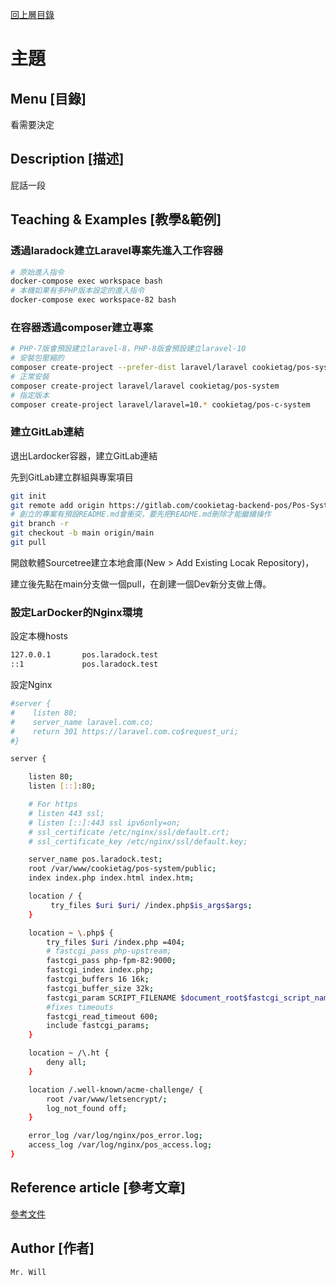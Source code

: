 [回上層目錄](../README.md)

# 主題

## **Menu [目錄]**
看需要決定

## **Description [描述]**
屁話一段

## **Teaching & Examples [教學&範例]**

### 透過laradock建立Laravel專案先進入工作容器
```bash
# 原始進入指令
docker-compose exec workspace bash
# 本機如果有多PHP版本設定的進入指令
docker-compose exec workspace-82 bash
```

### 在容器透過composer建立專案
```bash
# PHP-7版會預設建立laravel-8，PHP-8版會預設建立laravel-10
# 安裝包壓縮的
composer create-project --prefer-dist laravel/laravel cookietag/pos-system
# 正常安裝
composer create-project laravel/laravel cookietag/pos-system
# 指定版本
composer create-project laravel/laravel=10.* cookietag/pos-c-system
```

### 建立GitLab連結
退出Lardocker容器，建立GitLab連結

先到GitLab建立群組與專案項目
```bash
git init
git remote add origin https://gitlab.com/cookietag-backend-pos/Pos-System.git
# 創立的專案有預設README.md會衝突，要先把README.md刪除才能繼續操作
git branch -r
git checkout -b main origin/main
git pull
```

開啟軟體Sourcetree建立本地倉庫(New > Add Existing Locak Repository)，

建立後先點在main分支做一個pull，在創建一個Dev新分支做上傳。

### 設定LarDocker的Nginx環境
設定本機hosts
```bash
127.0.0.1       pos.laradock.test
::1             pos.laradock.test
```

設定Nginx
```bash
#server {
#    listen 80;
#    server_name laravel.com.co;
#    return 301 https://laravel.com.co$request_uri;
#}

server {

    listen 80;
    listen [::]:80;

    # For https
    # listen 443 ssl;
    # listen [::]:443 ssl ipv6only=on;
    # ssl_certificate /etc/nginx/ssl/default.crt;
    # ssl_certificate_key /etc/nginx/ssl/default.key;

    server_name pos.laradock.test;
    root /var/www/cookietag/pos-system/public;
    index index.php index.html index.htm;

    location / {
         try_files $uri $uri/ /index.php$is_args$args;
    }

    location ~ \.php$ {
        try_files $uri /index.php =404;
        # fastcgi_pass php-upstream;
        fastcgi_pass php-fpm-82:9000;
        fastcgi_index index.php;
        fastcgi_buffers 16 16k;
        fastcgi_buffer_size 32k;
        fastcgi_param SCRIPT_FILENAME $document_root$fastcgi_script_name;
        #fixes timeouts
        fastcgi_read_timeout 600;
        include fastcgi_params;
    }

    location ~ /\.ht {
        deny all;
    }

    location /.well-known/acme-challenge/ {
        root /var/www/letsencrypt/;
        log_not_found off;
    }

    error_log /var/log/nginx/pos_error.log;
    access_log /var/log/nginx/pos_access.log;
}
```


## **Reference article [參考文章]**
[參考文件](網址)

## **Author [作者]**
`Mr. Will`

